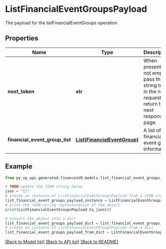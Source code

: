 # ListFinancialEventGroupsPayload

The payload for the listFinancialEventGroups operation.

## Properties

Name | Type | Description | Notes
------------ | ------------- | ------------- | -------------
**next_token** | **str** | When present and not empty, pass this string token in the next request to return the next response page. | [optional] 
**financial_event_group_list** | [**List[FinancialEventGroup]**](FinancialEventGroup.md) | A list of financial event group information. | [optional] 

## Example

```python
from py_sp_api.generated.financesV0.models.list_financial_event_groups_payload import ListFinancialEventGroupsPayload

# TODO update the JSON string below
json = "{}"
# create an instance of ListFinancialEventGroupsPayload from a JSON string
list_financial_event_groups_payload_instance = ListFinancialEventGroupsPayload.from_json(json)
# print the JSON string representation of the object
print(ListFinancialEventGroupsPayload.to_json())

# convert the object into a dict
list_financial_event_groups_payload_dict = list_financial_event_groups_payload_instance.to_dict()
# create an instance of ListFinancialEventGroupsPayload from a dict
list_financial_event_groups_payload_from_dict = ListFinancialEventGroupsPayload.from_dict(list_financial_event_groups_payload_dict)
```
[[Back to Model list]](../README.md#documentation-for-models) [[Back to API list]](../README.md#documentation-for-api-endpoints) [[Back to README]](../README.md)


